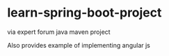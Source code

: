 # learn-spring-boot-project
via expert forum java maven project

Also provides example of implementing angular js
